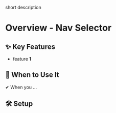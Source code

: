 short description

# Overview - Nav Selector

## ✨ Key Features

- feature **1**

## 📌 When to Use It

✔ When you ...

## 🛠️ Setup
